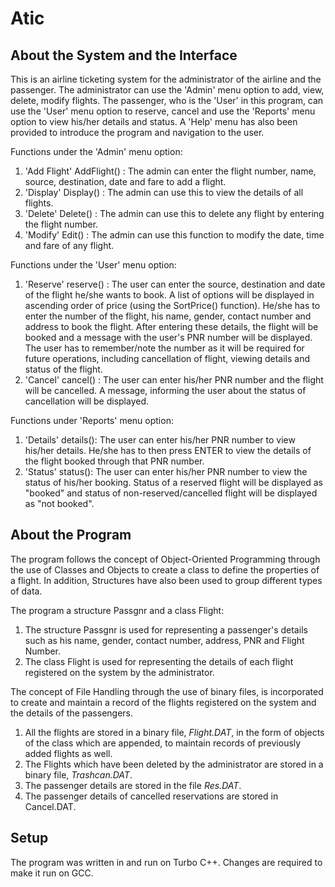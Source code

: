 # Atic
## About the System and the Interface

This is an airline ticketing system for the administrator of the airline and the passenger. The administrator can use the &#39;Admin&#39; menu option to add, view, delete, modify flights. The passenger, who is the &#39;User&#39; in this program, can use the &#39;User&#39; menu option to reserve, cancel and use the &#39;Reports&#39; menu option to view his/her details and status. A &#39;Help&#39; menu has also been provided to introduce the program and navigation to the user.

Functions under the &#39;Admin&#39; menu option:

1. &#39;Add Flight&#39; AddFlight() : The admin can enter the flight number, name, source, destination, date and fare to add a flight.
2. &#39;Display&#39; Display() : The admin can use this to view the details of all flights.
3. &#39;Delete&#39; Delete() : The admin can use this to delete any flight by entering the flight number.
4. &#39;Modify&#39; Edit() : The admin can use this function to modify the date, time and fare of any flight.

Functions under the &#39;User&#39; menu option:

1. &#39;Reserve&#39; reserve() : The user can enter the source, destination and date of the flight he/she wants to book. A list of options will be displayed in ascending order of price (using the SortPrice() function). He/she has to enter the number of the flight, his name, gender, contact number and address to book the flight. After entering these details, the flight will be booked and a message with the user&#39;s PNR number will be displayed. The user has to remember/note the number as it will be required for future operations, including cancellation of flight, viewing details and status of the flight.
2. &#39;Cancel&#39; cancel() : The user can enter his/her PNR number and the flight will be cancelled. A message, informing the user about the status of cancellation will be displayed.

Functions under &#39;Reports&#39; menu option:

1. &#39;Details&#39; details(): The user can enter his/her PNR number to view his/her details. He/she has to then press ENTER to view the details of the flight booked through that PNR number.
2. &#39;Status&#39; status(): The user can enter his/her PNR number to view the status of his/her booking. Status of a reserved flight will be displayed as &quot;booked&quot; and status of non-reserved/cancelled flight will be displayed as &quot;not booked&quot;.

## About the Program

The program follows the concept of Object-Oriented Programming through the use of Classes and Objects to create a class to define the properties of a flight. In addition, Structures have also been used to group different types of data.

The program a structure Passgnr and a class Flight:

1. The structure Passgnr is used for representing a passenger&#39;s details such as his name, gender, contact number, address, PNR and Flight Number.
2. The class Flight is used for representing the details of each flight registered on the system by the administrator.

The concept of File Handling through the use of binary files, is incorporated to create and maintain a record of the flights registered on the system and the details of the passengers.

1. All the flights are stored in a binary file, _Flight.DAT_, in the form of objects of the class which are appended, to maintain records of previously added flights as well.
2. The Flights which have been deleted by the administrator are stored in a binary file, _Trashcan.DAT_.
3. The passenger details are stored in the file _Res.DAT_.
4. The passenger details of cancelled reservations are stored in Cancel.DAT.

## Setup

The program was written in and run on Turbo C++. Changes are required to make it run on GCC.
